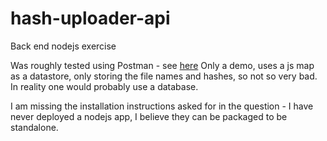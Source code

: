 # hash-uploader-api
Back end nodejs exercise

Was roughly tested using Postman - see [here](https://www.getpostman.com/collections/e1060a6cd93cf1b38b71)
Only a demo, uses a js map as a datastore, only storing the file names and hashes, so not so very bad. In reality one would probably use a database.

I am missing the installation instructions asked for in the question  - I have never deployed a nodejs app, I believe they can be packaged to be standalone.


